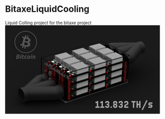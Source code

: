 # BitaxeLiquidCooling
Liquid Colling project for the bitaxe project 
<img src="https://github.com/ccadic/BitaxeLiquidCooling/blob/main/rakcooing.JPG">
